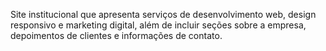 Site institucional que apresenta serviços de desenvolvimento web, design responsivo e marketing digital, além de incluir seções sobre a empresa, depoimentos de clientes e informações de contato.
